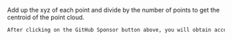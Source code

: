  Add up the xyz of each point and divide by the number of points to get the centroid of the point cloud.

  ```python  
After clicking on the GitHub Sponsor button above, you will obtain access permissions to my private code repository ( https://github.com/slowlon/my_code_bar ) to view this blog code. By searching the code number of this blog, you can find the code you need, code number is: 202402030957469410
  ```  
